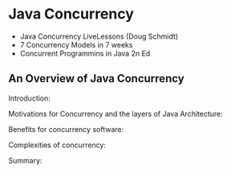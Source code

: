Java Concurrency
================

- Java Concurrency LiveLessons (Doug Schmidt)
- 7 Concurrency Models in 7 weeks
- Concurrent Programmins in Java 2n Ed

An Overview of Java Concurrency
-------------------------------
Introduction:



Motivations for Concurrency and the layers of Java Architecture:


Benefits for concurrency software:


Complexities of concurrency:


Summary: